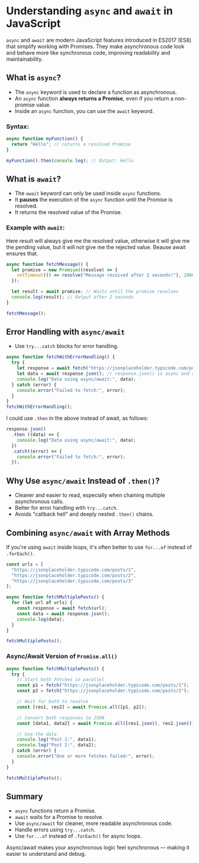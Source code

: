 # Understanding `async` and `await` in JavaScript

`async` and `await` are modern JavaScript features introduced in ES2017 (ES8) that simplify working with Promises. They make asynchronous code look and behave more like synchronous code, improving readability and maintainability.

## What is `async`?
- The `async` keyword is used to declare a function as asynchronous.
- An `async` function **always returns a Promise**, even if you return a non-promise value.
- Inside an `async` function, you can use the `await` keyword.

### Syntax:
```js
async function myFunction() {
  return "Hello"; // returns a resolved Promise
}

myFunction().then(console.log); // Output: Hello
```

## What is `await`?
- The `await` keyword can only be used inside `async` functions.
- It **pauses** the execution of the `async` function until the Promise is resolved.
- It returns the resolved value of the Promise.

### Example with `await`: 

Here result will always give me the resolved value, otherwise it will give me the pending value, but it will not give me the rejected value. Beause await ensures that.
```js
async function fetchMessage() {
  let promise = new Promise((resolve) => {
    setTimeout(() => resolve("Message received after 2 seconds!"), 2000);
  });

  let result = await promise; // Waits until the promise resolves
  console.log(result); // Output after 2 seconds
}

fetchMessage();
```

## Error Handling with `async/await`
- Use `try...catch` blocks for error handling.

```js
async function fetchWithErrorHandling() {
  try {
    let response = await fetch("https://jsonplaceholder.typicode.com/posts/1"); // fetch by default returns a promise, so we don't need to use new Promise here.
    let data = await response.json(); // response.json() is async and returns a Promise — so I need to await it to get the data. 
    console.log("Data using async/await:", data);
  } catch (error) {
    console.error("Failed to fetch:", error);
  }
}
fetchWithErrorHandling();
```

I could use `.then` in the above instead of await, as follows:
```js
response.json()
  .then ((data) => {
    console.log("Data using async/await:", data);
  })
  .catch((error) => {
    console.error("Failed to fetch:", error);
  });
```

## Why Use `async/await` Instead of `.then()`?
- Cleaner and easier to read, especially when chaining multiple asynchronous calls.
- Better for error handling with `try...catch`.
- Avoids "callback hell" and deeply nested `.then()` chains.

## Combining `async/await` with Array Methods
If you're using `await` inside loops, it's often better to use `for...of` instead of `.forEach()`.

```js
const urls = [
  "https://jsonplaceholder.typicode.com/posts/1",
  "https://jsonplaceholder.typicode.com/posts/2",
  "https://jsonplaceholder.typicode.com/posts/3"
];

async function fetchMultiplePosts() {
  for (let url of urls) {
    const response = await fetch(url);
    const data = await response.json();
    console.log(data);
  }
}

fetchMultiplePosts();
```

### **Async/Await Version of `Promise.all()`**
```js
async function fetchMultiplePosts() {
  try {
    // Start both fetches in parallel
    const p1 = fetch("https://jsonplaceholder.typicode.com/posts/1");
    const p2 = fetch("https://jsonplaceholder.typicode.com/posts/2");

    // Wait for both to resolve
    const [res1, res2] = await Promise.all([p1, p2]);

    // Convert both responses to JSON
    const [data1, data2] = await Promise.all([res1.json(), res2.json()]);

    // Use the data
    console.log("Post 1:", data1);
    console.log("Post 2:", data2);
  } catch (error) {
    console.error("One or more fetches failed:", error);
  }
}

fetchMultiplePosts();
```


## Summary
- `async` functions return a Promise.
- `await` waits for a Promise to resolve.
- Use `async/await` for cleaner, more readable asynchronous code.
- Handle errors using `try...catch`.
- Use `for...of` instead of `.forEach()` for async loops.

Async/await makes your asynchronous logic feel synchronous — making it easier to understand and debug.

